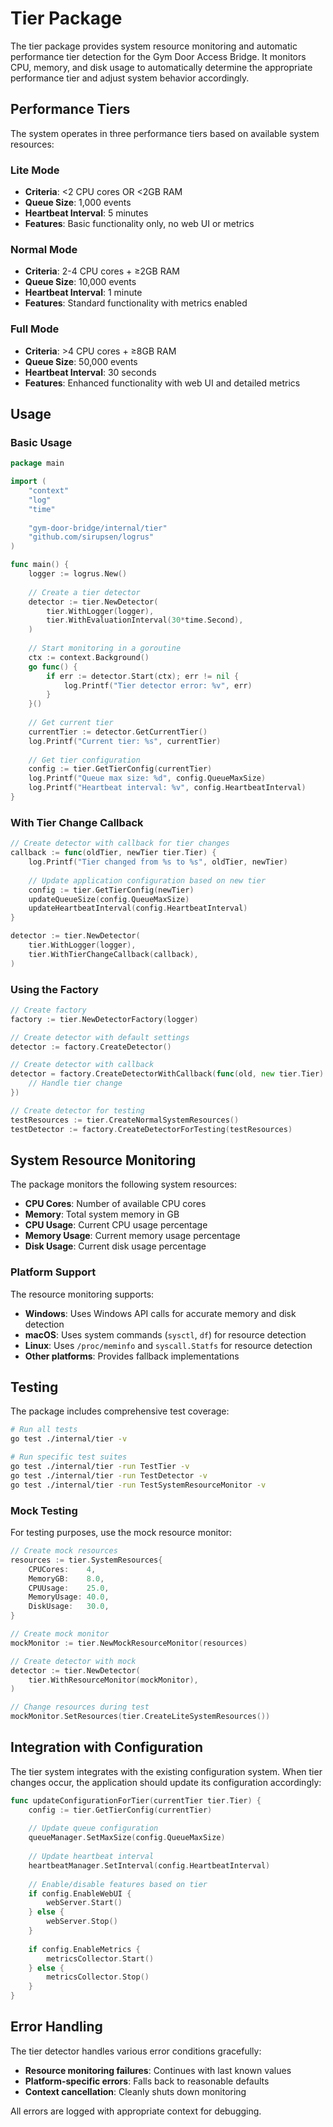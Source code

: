 # Tier Package

The tier package provides system resource monitoring and automatic performance tier detection for the Gym Door Access Bridge. It monitors CPU, memory, and disk usage to automatically determine the appropriate performance tier and adjust system behavior accordingly.

## Performance Tiers

The system operates in three performance tiers based on available system resources:

### Lite Mode
- **Criteria**: <2 CPU cores OR <2GB RAM
- **Queue Size**: 1,000 events
- **Heartbeat Interval**: 5 minutes
- **Features**: Basic functionality only, no web UI or metrics

### Normal Mode  
- **Criteria**: 2-4 CPU cores + ≥2GB RAM
- **Queue Size**: 10,000 events
- **Heartbeat Interval**: 1 minute
- **Features**: Standard functionality with metrics enabled

### Full Mode
- **Criteria**: >4 CPU cores + ≥8GB RAM
- **Queue Size**: 50,000 events
- **Heartbeat Interval**: 30 seconds
- **Features**: Enhanced functionality with web UI and detailed metrics

## Usage

### Basic Usage

```go
package main

import (
    "context"
    "log"
    "time"
    
    "gym-door-bridge/internal/tier"
    "github.com/sirupsen/logrus"
)

func main() {
    logger := logrus.New()
    
    // Create a tier detector
    detector := tier.NewDetector(
        tier.WithLogger(logger),
        tier.WithEvaluationInterval(30*time.Second),
    )
    
    // Start monitoring in a goroutine
    ctx := context.Background()
    go func() {
        if err := detector.Start(ctx); err != nil {
            log.Printf("Tier detector error: %v", err)
        }
    }()
    
    // Get current tier
    currentTier := detector.GetCurrentTier()
    log.Printf("Current tier: %s", currentTier)
    
    // Get tier configuration
    config := tier.GetTierConfig(currentTier)
    log.Printf("Queue max size: %d", config.QueueMaxSize)
    log.Printf("Heartbeat interval: %v", config.HeartbeatInterval)
}
```

### With Tier Change Callback

```go
// Create detector with callback for tier changes
callback := func(oldTier, newTier tier.Tier) {
    log.Printf("Tier changed from %s to %s", oldTier, newTier)
    
    // Update application configuration based on new tier
    config := tier.GetTierConfig(newTier)
    updateQueueSize(config.QueueMaxSize)
    updateHeartbeatInterval(config.HeartbeatInterval)
}

detector := tier.NewDetector(
    tier.WithLogger(logger),
    tier.WithTierChangeCallback(callback),
)
```

### Using the Factory

```go
// Create factory
factory := tier.NewDetectorFactory(logger)

// Create detector with default settings
detector := factory.CreateDetector()

// Create detector with callback
detector = factory.CreateDetectorWithCallback(func(old, new tier.Tier) {
    // Handle tier change
})

// Create detector for testing
testResources := tier.CreateNormalSystemResources()
testDetector := factory.CreateDetectorForTesting(testResources)
```

## System Resource Monitoring

The package monitors the following system resources:

- **CPU Cores**: Number of available CPU cores
- **Memory**: Total system memory in GB
- **CPU Usage**: Current CPU usage percentage
- **Memory Usage**: Current memory usage percentage  
- **Disk Usage**: Current disk usage percentage

### Platform Support

The resource monitoring supports:
- **Windows**: Uses Windows API calls for accurate memory and disk detection
- **macOS**: Uses system commands (`sysctl`, `df`) for resource detection
- **Linux**: Uses `/proc/meminfo` and `syscall.Statfs` for resource detection
- **Other platforms**: Provides fallback implementations

## Testing

The package includes comprehensive test coverage:

```bash
# Run all tests
go test ./internal/tier -v

# Run specific test suites
go test ./internal/tier -run TestTier -v
go test ./internal/tier -run TestDetector -v
go test ./internal/tier -run TestSystemResourceMonitor -v
```

### Mock Testing

For testing purposes, use the mock resource monitor:

```go
// Create mock resources
resources := tier.SystemResources{
    CPUCores:    4,
    MemoryGB:    8.0,
    CPUUsage:    25.0,
    MemoryUsage: 40.0,
    DiskUsage:   30.0,
}

// Create mock monitor
mockMonitor := tier.NewMockResourceMonitor(resources)

// Create detector with mock
detector := tier.NewDetector(
    tier.WithResourceMonitor(mockMonitor),
)

// Change resources during test
mockMonitor.SetResources(tier.CreateLiteSystemResources())
```

## Integration with Configuration

The tier system integrates with the existing configuration system. When tier changes occur, the application should update its configuration accordingly:

```go
func updateConfigurationForTier(currentTier tier.Tier) {
    config := tier.GetTierConfig(currentTier)
    
    // Update queue configuration
    queueManager.SetMaxSize(config.QueueMaxSize)
    
    // Update heartbeat interval
    heartbeatManager.SetInterval(config.HeartbeatInterval)
    
    // Enable/disable features based on tier
    if config.EnableWebUI {
        webServer.Start()
    } else {
        webServer.Stop()
    }
    
    if config.EnableMetrics {
        metricsCollector.Start()
    } else {
        metricsCollector.Stop()
    }
}
```

## Error Handling

The tier detector handles various error conditions gracefully:

- **Resource monitoring failures**: Continues with last known values
- **Platform-specific errors**: Falls back to reasonable defaults
- **Context cancellation**: Cleanly shuts down monitoring

All errors are logged with appropriate context for debugging.
